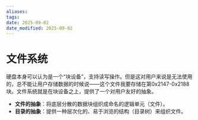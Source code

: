 ```yaml
---
aliases: 
tags: 
date: 2025-09-02
date_modified: 2025-09-02
---
```


# 文件系统

硬盘本身可以认为是一个“块设备”，支持读写操作。但是这对用户来说是无法使用的，总不能让用户存储数据的时候说——这个文件我要存储在第0x2147-0x2188块。文件系统就是在块设备之上，提供了一个对用户友好的抽象。

- **​文件的抽象​**​：将底层分散的数据块组织成命名的逻辑单元（文件）。
- **目录的抽象​**​：提供一种层次化的、易于浏览的结构（目录树）来组织文件。